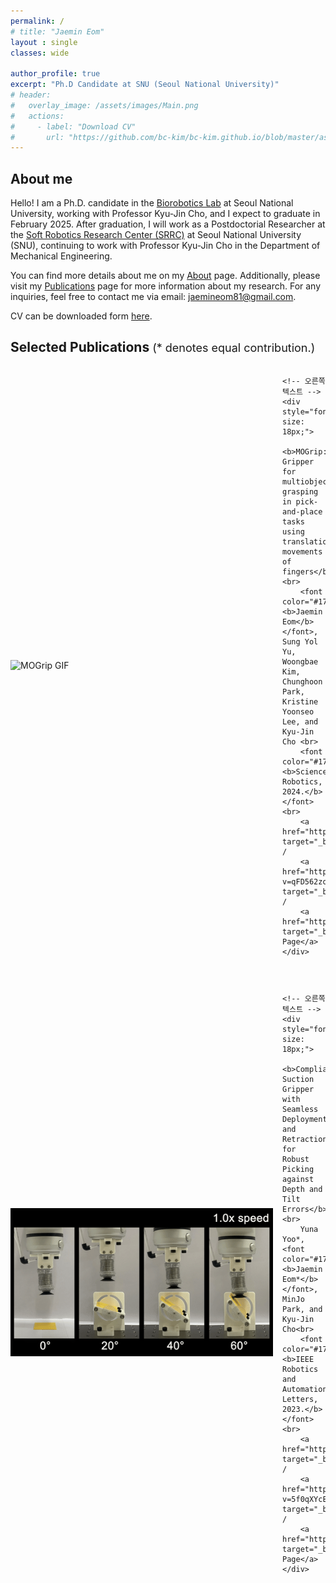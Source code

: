```yaml
---
permalink: /
# title: "Jaemin Eom"
layout : single
classes: wide

author_profile: true
excerpt: "Ph.D Candidate at SNU (Seoul National University)"
# header:
#   overlay_image: /assets/images/Main.png
#   actions:
#     - label: "Download CV"
#       url: "https://github.com/bc-kim/bc-kim.github.io/blob/master/assets/CV/ByungchulKim-CV.pdf"
---
```

**About me**
---

Hello! I am a Ph.D. candidate in the [Biorobotics Lab][BRL_link] at Seoul National University, working with Professor Kyu-Jin Cho, and I expect to graduate in February 2025. After graduation, I will work as a Postdoctorial Researcher at the [Soft Robotics Research Center (SRRC)][SRRC_link] at Seoul National University (SNU), continuing to work with Professor Kyu-Jin Cho in the Department of Mechanical Engineering.

You can find more details about me on my [About][About_link] page. Additionally, please visit my [Publications][Publication_link] page for more information about my research. For any inquiries, feel free to contact me via email: [jaemineom81@gmail.com][Email].

CV can be downloaded form [here][cv_link].

[BRL_link]: https://www.biorobotics.snu.ac.kr/
[SRRC_link]: https://www.srrc.snu.ac.kr
[About_link]: /about/
[Publication_link]: /publications/
[Email]: mailto:jaemineom81@gmail.com
[cv_link]: https://github.com/JaeminEom/JaeminEom.github.io/blob/main/assets/CV/Jaemin_Eom_CV.pdf


## Selected Publications <span style="font-size:18px; font-weight:normal">(* denotes equal contribution.)</span>

<div style="display: flex; align-items: center; margin-bottom: 30px;">
    <!-- 왼쪽 GIF -->
    <div style="flex: 0 0 420px; margin-right: 15px;">
        <img src="assets/Home/MOGrip_Teaser.gif" alt="MOGrip GIF" style="width: 100%;">
    </div>

    <!-- 오른쪽 텍스트 -->
    <div style="font-size: 18px;">
        <b>MOGrip: Gripper for multiobject grasping in pick-and-place tasks using translational movements of fingers</b><br>
        <font color="#17594A"><b>Jaemin Eom</b></font>, Sung Yol Yu, Woongbae Kim, Chunghoon Park, Kristine Yoonseo Lee, and Kyu-Jin Cho <br>
        <font color="#17594A"><b>Science Robotics, 2024.</b></font><br> 
        <a href="https://www.science.org/doi/10.1126/scirobotics.ado3939" target="_blank">Paper</a> / 
        <a href="https://www.youtube.com/watch?v=qFD562zo4Vk" target="_blank">Video</a> / 
        <a href="https://jaemineom.github.io/Project_MOGrip/" target="_blank">Project Page</a>
    </div>
</div>

<div style="display: flex; align-items: center; margin-bottom: 30px;">
    <!-- 왼쪽 GIF -->
    <div style="flex: 0 0 420px; margin-right: 15px;">
        <img src="assets/Home/Chameleon_Teaser.gif" alt="Chaemelon Gripper GIF" style="width: 100%;">
    </div>

    <!-- 오른쪽 텍스트 -->
    <div style="font-size: 18px;">
        <b>Compliant Suction Gripper with Seamless Deployment and Retraction for Robust Picking against Depth and Tilt Errors</b><br>
        Yuna Yoo*, <font color="#17594A"><b>Jaemin Eom*</b></font>, MinJo Park, and Kyu-Jin Cho<br>
        <font color="#17594A"><b>IEEE Robotics and Automation Letters, 2023.</b></font><br> 
        <a href="https://ieeexplore.ieee.org/document/10024348" target="_blank">Paper</a> / 
        <a href="https://www.youtube.com/watch?v=5f0qXYcE3nw" target="_blank">Video</a> / 
        <a href="https://jaemineom.github.io/Project_Chameleon/" target="_blank">Project Page</a>
    </div>
</div>

[MOGrip Paper]: https://www.science.org/doi/10.1126/scirobotics.ado3939
[MOGrip Video]: https://www.youtube.com/watch?v=qFD562zo4Vk
[MOGrip Project Page]: https://jaemineom.github.io/Project_MOGrip/

[Chameleon Paper]: https://ieeexplore.ieee.org/document/10024348
[Chameleon Video]: https://www.youtube.com/watch?v=5f0qXYcE3nw
[Chameleon Project Page]: https://jaemineom.github.io/Project_Chameleon/

<!-- Hello! I am a Postdoctoral Researcher at the [MIT CSAIL][Lab_MIT_Link] working with Professor Daniela Rus, since Jan 2023. My current work at CSAIL is centered on the development of tendon-driven soft robots utilizing computational co-design framework. Before joining MIT, I was a Postdoctoral Researcher at [Soft Robotic Research Center (SRRC)][Lab_link] in Seoul National University (SNU), working with Professor Kyu-jin Cho (Department of Mechanical engineering, SNU). 

I believe the true allure of engineering is its ability to leverage technology to improve human lives. With this belief as my driving force, I am dedicated to developing assistive soft robots that can be used in the real world beyond the laboratory with my expertise that lies in three key areas: 1) under-actuation mechanisms, 2) tendon transmission, and 3) the design of soft robots. 

As a robot hardware designer, my primary focus revolves around answering the question: "What constitutes a good design for soft robot?" To address this question, I am currently directing my efforts towards developing: 1) a hybrid rigid-soft robot design approach, 2) a design framework that balances usability and functionality while minimizing the number of actuators required, and 3) a computational co-design approach.

I recognize that the successful development of practical assistive robots necessitates the convergence of multidisciplinary knowledge. Therefore, I am eagerly looking forward to collaborating with researchers from diverse fields to bring about these advancements.

You can check my detail informations on my [about][about_link] page; you can also find my bio [here][bio]. Further, please look for my [research][Research_link] page and [publication][publication_link] page for details of my research. For any inquires, you can reach me via email: [bckim@mit.edu][email].

CV can be downloaded from [here][cv_link]. 

[Lab_MIT_Link]: https://csail.mit.edu
[SRRC_link]: https://www.srrc.snu.ac.kr
[Research_link]: /research/
[publication_link]: /publications/
[Lab_link]: https://www.srrc.snu.ac.kr/
[about_link]: /about/
[cv_link]: https://github.com/bc-kim/bc-kim.github.io/blob/master/assets/CV/ByungchulKim-CV.pdf
[email]: mailto:bckim@mit.edu
[bio]: https://bc-kim.github.io/about/#bio -->